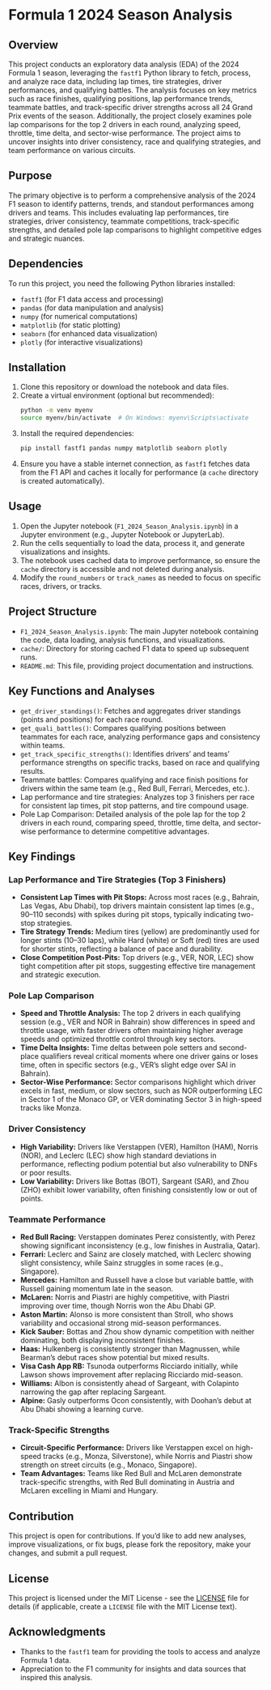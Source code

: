 # Formula 1 2024 Season Analysis 

## Overview
This project conducts an exploratory data analysis (EDA) of the 2024 Formula 1 season, leveraging the `fastf1` Python library to fetch, process, and analyze race data, including lap times, tire strategies, driver performances, and qualifying battles. The analysis focuses on key metrics such as race finishes, qualifying positions, lap performance trends, teammate battles, and track-specific driver strengths across all 24 Grand Prix events of the season. Additionally, the project closely examines pole lap comparisons for the top 2 drivers in each round, analyzing speed, throttle, time delta, and sector-wise performance. The project aims to uncover insights into driver consistency, race and qualifying strategies, and team performance on various circuits.

## Purpose
The primary objective is to perform a comprehensive analysis of the 2024 F1 season to identify patterns, trends, and standout performances among drivers and teams. This includes evaluating lap performances, tire strategies, driver consistency, teammate competitions, track-specific strengths, and detailed pole lap comparisons to highlight competitive edges and strategic nuances.

## Dependencies
To run this project, you need the following Python libraries installed:
- `fastf1` (for F1 data access and processing)
- `pandas` (for data manipulation and analysis)
- `numpy` (for numerical computations)
- `matplotlib` (for static plotting)
- `seaborn` (for enhanced data visualization)
- `plotly` (for interactive visualizations)

## Installation
1. Clone this repository or download the notebook and data files.
2. Create a virtual environment (optional but recommended):
   ```bash
   python -m venv myenv
   source myenv/bin/activate  # On Windows: myenv\Scripts\activate
   ```
3. Install the required dependencies:
   ```bash
   pip install fastf1 pandas numpy matplotlib seaborn plotly
   ```
4. Ensure you have a stable internet connection, as `fastf1` fetches data from the F1 API and caches it locally for performance (a `cache` directory is created automatically).

## Usage
1. Open the Jupyter notebook (`F1_2024_Season_Analysis.ipynb`) in a Jupyter environment (e.g., Jupyter Notebook or JupyterLab).
2. Run the cells sequentially to load the data, process it, and generate visualizations and insights.
3. The notebook uses cached data to improve performance, so ensure the `cache` directory is accessible and not deleted during analysis.
4. Modify the `round_numbers` or `track_names` as needed to focus on specific races, drivers, or tracks.

## Project Structure
- `F1_2024_Season_Analysis.ipynb`: The main Jupyter notebook containing the code, data loading, analysis functions, and visualizations.
- `cache/`: Directory for storing cached F1 data to speed up subsequent runs.
- `README.md`: This file, providing project documentation and instructions.

## Key Functions and Analyses
- `get_driver_standings()`: Fetches and aggregates driver standings (points and positions) for each race round.
- `get_quali_battles()`: Compares qualifying positions between teammates for each race, analyzing performance gaps and consistency within teams.
- `get_track_specific_strengths()`: Identifies drivers’ and teams’ performance strengths on specific tracks, based on race and qualifying results.
- Teammate battles: Compares qualifying and race finish positions for drivers within the same team (e.g., Red Bull, Ferrari, Mercedes, etc.).
- Lap performance and tire strategies: Analyzes top 3 finishers per race for consistent lap times, pit stop patterns, and tire compound usage.
- Pole Lap Comparison: Detailed analysis of the pole lap for the top 2 drivers in each round, comparing speed, throttle, time delta, and sector-wise performance to determine competitive advantages.

## Key Findings
### Lap Performance and Tire Strategies (Top 3 Finishers)
- **Consistent Lap Times with Pit Stops:** Across most races (e.g., Bahrain, Las Vegas, Abu Dhabi), top drivers maintain consistent lap times (e.g., 90–110 seconds) with spikes during pit stops, typically indicating two-stop strategies.
- **Tire Strategy Trends:** Medium tires (yellow) are predominantly used for longer stints (10–30 laps), while Hard (white) or Soft (red) tires are used for shorter stints, reflecting a balance of pace and durability.
- **Close Competition Post-Pits:** Top drivers (e.g., VER, NOR, LEC) show tight competition after pit stops, suggesting effective tire management and strategic execution.

### Pole Lap Comparison
- **Speed and Throttle Analysis:** The top 2 drivers in each qualifying session (e.g., VER and NOR in Bahrain) show differences in speed and throttle usage, with faster drivers often maintaining higher average speeds and optimized throttle control through key sectors.
- **Time Delta Insights:** Time deltas between pole setters and second-place qualifiers reveal critical moments where one driver gains or loses time, often in specific sectors (e.g., VER’s slight edge over SAI in Bahrain).
- **Sector-Wise Performance:** Sector comparisons highlight which driver excels in fast, medium, or slow sectors, such as NOR outperforming LEC in Sector 1 of the Monaco GP, or VER dominating Sector 3 in high-speed tracks like Monza.

### Driver Consistency
- **High Variability:** Drivers like Verstappen (VER), Hamilton (HAM), Norris (NOR), and Leclerc (LEC) show high standard deviations in performance, reflecting podium potential but also vulnerability to DNFs or poor results.
- **Low Variability:** Drivers like Bottas (BOT), Sargeant (SAR), and Zhou (ZHO) exhibit lower variability, often finishing consistently low or out of points.

### Teammate Performance
- **Red Bull Racing:** Verstappen dominates Perez consistently, with Perez showing significant inconsistency (e.g., low finishes in Australia, Qatar).
- **Ferrari:** Leclerc and Sainz are closely matched, with Leclerc showing slight consistency, while Sainz struggles in some races (e.g., Singapore).
- **Mercedes:** Hamilton and Russell have a close but variable battle, with Russell gaining momentum late in the season.
- **McLaren:** Norris and Piastri are highly competitive, with Piastri improving over time, though Norris won the Abu Dhabi GP.
- **Aston Martin:** Alonso is more consistent than Stroll, who shows variability and occasional strong mid-season performances.
- **Kick Sauber:** Bottas and Zhou show dynamic competition with neither dominating, both displaying inconsistent finishes.
- **Haas:** Hulkenberg is consistently stronger than Magnussen, while Bearman’s debut races show potential but mixed results.
- **Visa Cash App RB:** Tsunoda outperforms Ricciardo initially, while Lawson shows improvement after replacing Ricciardo mid-season.
- **Williams:** Albon is consistently ahead of Sargeant, with Colapinto narrowing the gap after replacing Sargeant.
- **Alpine:** Gasly outperforms Ocon consistently, with Doohan’s debut at Abu Dhabi showing a learning curve.

### Track-Specific Strengths
- **Circuit-Specific Performance:** Drivers like Verstappen excel on high-speed tracks (e.g., Monza, Silverstone), while Norris and Piastri show strength on street circuits (e.g., Monaco, Singapore).
- **Team Advantages:** Teams like Red Bull and McLaren demonstrate track-specific strengths, with Red Bull dominating in Austria and McLaren excelling in Miami and Hungary.

## Contribution
This project is open for contributions. If you’d like to add new analyses, improve visualizations, or fix bugs, please fork the repository, make your changes, and submit a pull request.

## License
This project is licensed under the MIT License - see the [LICENSE](LICENSE) file for details (if applicable, create a `LICENSE` file with the MIT License text).

## Acknowledgments
- Thanks to the `fastf1` team for providing the tools to access and analyze Formula 1 data.
- Appreciation to the F1 community for insights and data sources that inspired this analysis.
